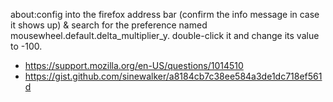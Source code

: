 about:config into the firefox address bar (confirm the info message in case it shows up) & search for the preference named mousewheel.default.delta_multiplier_y. double-click it and change its value to -100.

- https://support.mozilla.org/en-US/questions/1014510
- https://gist.github.com/sinewalker/a8184cb7c38ee584a3de1dc718ef561d